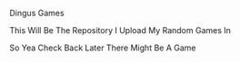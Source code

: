 Dingus Games

This Will Be The Repository I Upload My Random Games In

So Yea Check Back Later There Might Be A Game
